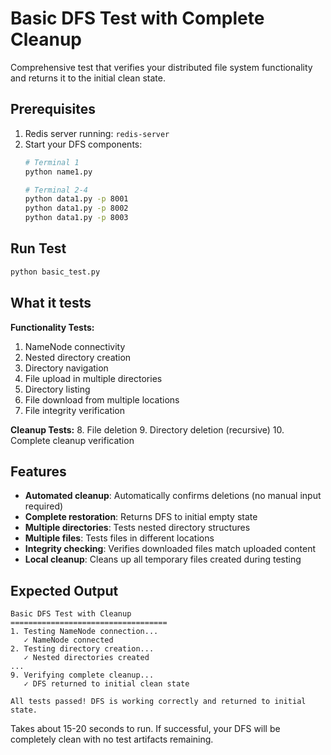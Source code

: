 # Basic DFS Test with Complete Cleanup

Comprehensive test that verifies your distributed file system functionality and returns it to the initial clean state.

## Prerequisites

1. Redis server running: `redis-server`
2. Start your DFS components:
   ```bash
   # Terminal 1
   python name1.py
   
   # Terminal 2-4  
   python data1.py -p 8001
   python data1.py -p 8002
   python data1.py -p 8003
   ```

## Run Test

```bash
python basic_test.py
```

## What it tests

**Functionality Tests:**
1. NameNode connectivity
2. Nested directory creation
3. Directory navigation
4. File upload in multiple directories
5. Directory listing
6. File download from multiple locations
7. File integrity verification

**Cleanup Tests:**
8. File deletion
9. Directory deletion (recursive)
10. Complete cleanup verification

## Features

- **Automated cleanup**: Automatically confirms deletions (no manual input required)
- **Complete restoration**: Returns DFS to initial empty state
- **Multiple directories**: Tests nested directory structures
- **Multiple files**: Tests files in different locations
- **Integrity checking**: Verifies downloaded files match uploaded content
- **Local cleanup**: Cleans up all temporary files created during testing

## Expected Output

```
Basic DFS Test with Cleanup
===================================
1. Testing NameNode connection...
   ✓ NameNode connected
2. Testing directory creation...
   ✓ Nested directories created
...
9. Verifying complete cleanup...
   ✓ DFS returned to initial clean state

All tests passed! DFS is working correctly and returned to initial state.
```

Takes about 15-20 seconds to run. If successful, your DFS will be completely clean with no test artifacts remaining.